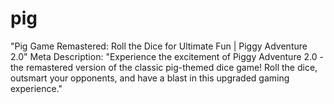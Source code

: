 # pig
"Pig Game Remastered: Roll the Dice for Ultimate Fun | Piggy Adventure 2.0"  Meta Description: "Experience the excitement of Piggy Adventure 2.0 - the remastered version of the classic pig-themed dice game! Roll the dice, outsmart your opponents, and have a blast in this upgraded gaming experience."
